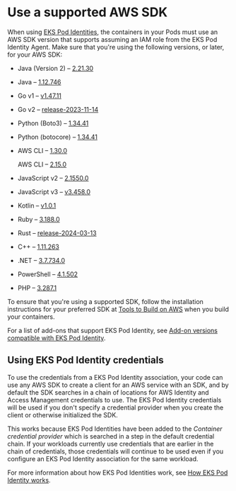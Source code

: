# Use a supported AWS SDK<a name="pod-id-minimum-sdk"></a>

When using [EKS Pod Identities](pod-identities.md), the containers in your Pods must use an AWS SDK version that supports assuming an IAM role from the EKS Pod Identity Agent\. Make sure that you're using the following versions, or later, for your AWS SDK:
+ Java \(Version 2\) – [2\.21\.30](https://github.com/aws/aws-sdk-java-v2/releases/tag/2.21.30)
+ Java – [1\.12\.746](https://github.com/aws/aws-sdk-java/releases/tag/1.12.746)
+ Go v1 – [v1\.47\.11](https://github.com/aws/aws-sdk-go/releases/tag/v1.47.11)
+ Go v2 – [release\-2023\-11\-14](https://github.com/aws/aws-sdk-go-v2/releases/tag/release-2023-11-14)
+ Python \(Boto3\) – [1\.34\.41](https://github.com/boto/boto3/releases/tag/1.34.41)
+ Python \(botocore\) – [1\.34\.41](https://github.com/boto/botocore/releases/tag/1.34.41)
+ AWS CLI – [1\.30\.0](https://github.com/aws/aws-cli/releases/tag/1.30.0)

  AWS CLI – [2\.15\.0](https://github.com/aws/aws-cli/releases/tag/2.15.0)
+ JavaScript v2 – [2\.1550\.0](https://github.com/aws/aws-sdk-js/releases/tag/v2.1550.0)
+ JavaScript v3 – [v3\.458\.0](https://github.com/aws/aws-sdk-js-v3/releases/tag/v3.458.0)
+ Kotlin – [v1\.0\.1](https://github.com/awslabs/aws-sdk-kotlin/releases/tag/v1.0.1)
+ Ruby – [3\.188\.0](https://github.com/aws/aws-sdk-ruby/blob/version-3/gems/aws-sdk-core/CHANGELOG.md#31880-2023-11-22)
+ Rust – [release\-2024\-03\-13](https://github.com/awslabs/aws-sdk-rust/releases/tag/release-2024-03-13)
+ C\+\+ – [1\.11\.263](https://github.com/aws/aws-sdk-cpp/releases/tag/1.11.263)
+ \.NET – [3\.7\.734\.0](https://github.com/aws/aws-sdk-net/releases/tag/3.7.734.0) 
+ PowerShell – [4\.1\.502](https://www.powershellgallery.com/packages/AWS.Tools.Common/4.1.502)
+ PHP – [3\.287\.1](https://github.com/aws/aws-sdk-php/releases/tag/3.287.1)

To ensure that you're using a supported SDK, follow the installation instructions for your preferred SDK at [Tools to Build on AWS](https://aws.amazon.com/tools/) when you build your containers\.

For a list of add\-ons that support EKS Pod Identity, see [Add\-on versions compatible with EKS Pod Identity](pod-identities.md#pod-id-add-on-versions)\.

## Using EKS Pod Identity credentials<a name="pod-id-using-creds"></a>

To use the credentials from a EKS Pod Identity association, your code can use any AWS SDK to create a client for an AWS service with an SDK, and by default the SDK searches in a chain of locations for AWS Identity and Access Management credentials to use\. The EKS Pod Identity credentials will be used if you don't specify a credential provider when you create the client or otherwise initialized the SDK\.

This works because EKS Pod Identities have been added to the *Container credential provider* which is searched in a step in the default credential chain\. If your workloads currently use credentials that are earlier in the chain of credentials, those credentials will continue to be used even if you configure an EKS Pod Identity association for the same workload\.

For more information about how EKS Pod Identities work, see [How EKS Pod Identity works](pod-id-how-it-works.md)\.